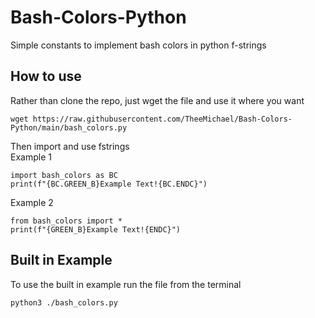 # Bash-Colors-Python
Simple constants to implement bash colors in python f-strings

## How to use
Rather than clone the repo, just wget the file and use it where you want
```
wget https://raw.githubusercontent.com/TheeMichael/Bash-Colors-Python/main/bash_colors.py
```

Then import and use fstrings \
Example 1
```
import bash_colors as BC
print(f"{BC.GREEN_B}Example Text!{BC.ENDC}")
```
Example 2
```
from bash_colors import *
print(f"{GREEN_B}Example Text!{ENDC}")
```
## Built in Example
To use the built in example run the file from the terminal
```
python3 ./bash_colors.py
```